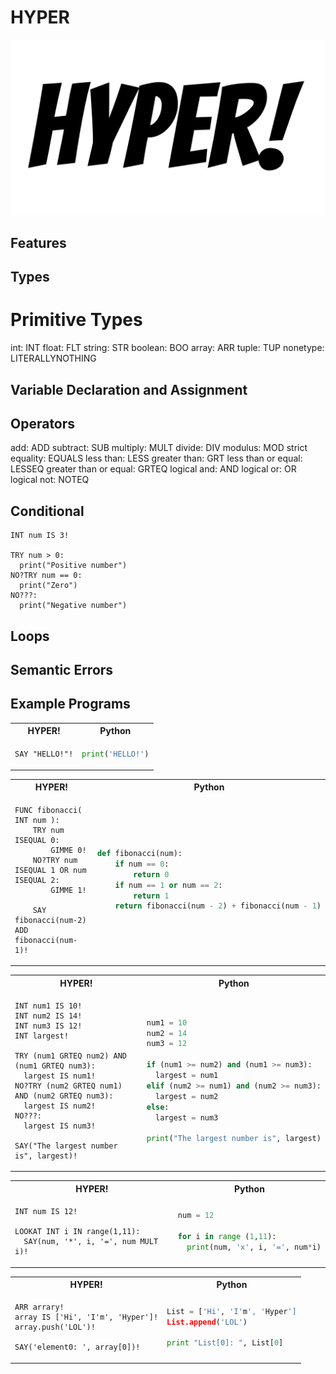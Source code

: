 # HYPER

![Logo](./hyper.jpg)

## Features

## Types
# Primitive Types

int: INT
float: FLT
string: STR
boolean: BOO
array: ARR
tuple: TUP
nonetype: LITERALLYNOTHING

## Variable Declaration and Assignment



## Operators

add: ADD
subtract: SUB
multiply: MULT
divide: DIV
modulus: MOD
strict equality: EQUALS
less than: LESS
greater than: GRT
less than or equal: LESSEQ
greater than or equal: GRTEQ
logical and: AND
logical or: OR
logical not: NOTEQ

## Conditional

```
INT num IS 3!

TRY num > 0:
  print("Positive number")
NO?TRY num == 0:
  print("Zero")
NO???:
  print("Negative number")
```

## Loops



## Semantic Errors

## Example Programs

<table>
  <tr>
  <th>HYPER!</th>
  <th>Python</th>
  </tr>

  <tr>
  <td>

```
SAY "HELLO!"!
```

  </td>
  <td>

```python
print('HELLO!')
```

  </td>
  </tr>
</table>


<table>
  <tr>
  <th>HYPER!</th>
  <th>Python</th>
  </tr>

  <tr>
  <td>

```
FUNC fibonacci( INT num ): 
    TRY num ISEQUAL 0:
        GIMME 0!
    NO?TRY num ISEQUAL 1 OR num ISEQUAL 2:
        GIMME 1!
    
    SAY fibonacci(num-2) ADD fibonacci(num-1)!
```

  </td>

  <td>

```python
def fibonacci(num): 
    if num == 0: 
        return 0
    if num == 1 or num == 2:
        return 1
    return fibonacci(num - 2) + fibonacci(num - 1)
```

  </td>

  </tr>
</table>

<table>
  <tr>
  <th>HYPER!</th>
  <th>Python</th>
  </tr>

  <tr>
  <td>

```
INT num1 IS 10!
INT num2 IS 14!
INT num3 IS 12!
INT largest!

TRY (num1 GRTEQ num2) AND (num1 GRTEQ num3):
  largest IS num1!
NO?TRY (num2 GRTEQ num1) AND (num2 GRTEQ num3):
  largest IS num2!
NO???:
  largest IS num3!
 
SAY("The largest number is", largest)!

```

  </td>

  <td>

```python
num1 = 10
num2 = 14
num3 = 12

if (num1 >= num2) and (num1 >= num3):
  largest = num1
elif (num2 >= num1) and (num2 >= num3):
  largest = num2
else:
  largest = num3
 
print("The largest number is", largest)
```

  </td>

  </tr>
</table>

<table>
  <tr>
  <th>HYPER!</th>
  <th>Python</th>
  </tr>

  <tr>
  <td>

```
INT num IS 12!

LOOKAT INT i IN range(1,11):
  SAY(num, '*', i, '=', num MULT i)!

```

  </td>

  <td>

```python
num = 12

for i in range (1,11):
  print(num, 'x', i, '=', num*i)
```

  </td>

  </tr>
</table>



<table>
  <tr>
  <th>HYPER!</th>
  <th>Python</th>
  </tr>

  <tr>
  <td>

```
ARR arrary!
array IS ['Hi', 'I'm', 'Hyper']!
array.push('LOL')!

SAY('element0: ', array[0])!

```

  </td>

  <td>

```python
List = ['Hi', 'I'm', 'Hyper']
List.append('LOL')

print "List[0]: ", List[0]
```

  </td>

  </tr>
</table>


